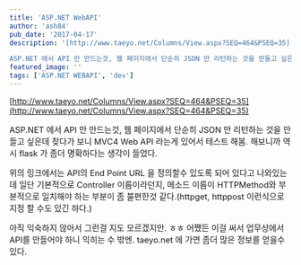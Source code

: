 ```yaml
---
title: 'ASP.NET WebAPI'
author: 'ash84'
pub_date: '2017-04-17'
description: '[http://www.taeyo.net/Columns/View.aspx?SEQ=464&PSEQ=35](http://www.taeyo.net/Columns/View.aspx?SEQ=464&PSEQ=35)

ASP.NET 에서 API 만 만드는것, 웹 페이지에서 단순히 JSON 만 리턴하는 것을 만들고 싶은데 찾다가 보니 MVC4 Web API 라는게 있어서 테스트 해봄. 해보니까 역시 flask 가 좀더 명확하다는 생각이 들었다.'
featured_image: ''
tags: ['ASP.NET WEBAPI', 'dev']
---
```



[http://www.taeyo.net/Columns/View.aspx?SEQ=464&PSEQ=35](http://www.taeyo.net/Columns/View.aspx?SEQ=464&PSEQ=35)

<span style="font-size: 11pt;">ASP.NET 에서 API 만 만드는것, 웹 페이지에서 단순히 JSON 만 리턴하는 것을 만들고 싶은데 찾다가 보니 MVC4 Web API 라는게 있어서 테스트 해봄. 해보니까 역시 flask 가 좀더 명확하다는 생각이 들었다. </span>
 
<span style="font-size: 11pt;">위의 링크에서는 API의 End Point URL 을 정의할수 있도록 되어 있다고 나와있는데 일단 기본적으로 Controller 이름이라던지, 메소드 이름이 HTTPMethod와 부분적으로 일치해야 하는 부분이 좀 불편한것 같다.(httpget, httppost 이런식으로 지정 할 수도 있긴 하다.) </span>

 
<span style="font-size: 11pt;">아직 익숙하지 않아서 그런걸 지도 모르겠지만. ㅎㅎ 어쨌든 이걸 써서 업무상에서 API를 만들어야 하니 익히는 수 밖엔. taeyo.net 에 가면 좀더 많은 정보를 얻을수 있다. </span>



